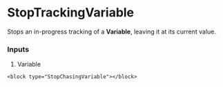 # StopTrackingVariable

Stops an in-progress tracking of a **Variable**, leaving it at its current value.

### Inputs

1. Variable

```blockly
<block type="StopChasingVariable"></block>
```
